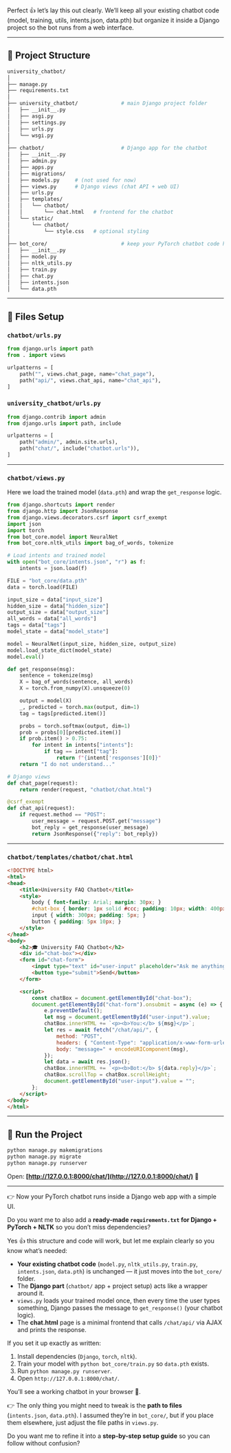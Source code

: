 Perfect 👍 let’s lay this out clearly.
We’ll keep all your existing chatbot code (model, training, utils, intents.json, data.pth) but organize it inside a Django project so the bot runs from a web interface.

---

## 📂 Project Structure

```bash
university_chatbot/
│
├── manage.py
├── requirements.txt
│
├── university_chatbot/              # main Django project folder
│   ├── __init__.py
│   ├── asgi.py
│   ├── settings.py
│   ├── urls.py
│   └── wsgi.py
│
├── chatbot/                         # Django app for the chatbot
│   ├── __init__.py
│   ├── admin.py
│   ├── apps.py
│   ├── migrations/
│   ├── models.py     # (not used for now)
│   ├── views.py      # Django views (chat API + web UI)
│   ├── urls.py
│   ├── templates/
│   │   └── chatbot/
│   │       └── chat.html   # frontend for the chatbot
│   └── static/
│       └── chatbot/
│           └── style.css   # optional styling
│
├── bot_core/                        # keep your PyTorch chatbot code here
│   ├── __init__.py
│   ├── model.py
│   ├── nltk_utils.py
│   ├── train.py
│   ├── chat.py
│   ├── intents.json
│   └── data.pth
```

---

## 🔹 Files Setup

### `chatbot/urls.py`

```python
from django.urls import path
from . import views

urlpatterns = [
    path("", views.chat_page, name="chat_page"),
    path("api/", views.chat_api, name="chat_api"),
]
```

### `university_chatbot/urls.py`

```python
from django.contrib import admin
from django.urls import path, include

urlpatterns = [
    path("admin/", admin.site.urls),
    path("chat/", include("chatbot.urls")),
]
```

---

### `chatbot/views.py`

Here we load the trained model (`data.pth`) and wrap the `get_response` logic.

```python
from django.shortcuts import render
from django.http import JsonResponse
from django.views.decorators.csrf import csrf_exempt
import json
import torch
from bot_core.model import NeuralNet
from bot_core.nltk_utils import bag_of_words, tokenize

# Load intents and trained model
with open("bot_core/intents.json", "r") as f:
    intents = json.load(f)

FILE = "bot_core/data.pth"
data = torch.load(FILE)

input_size = data["input_size"]
hidden_size = data["hidden_size"]
output_size = data["output_size"]
all_words = data["all_words"]
tags = data["tags"]
model_state = data["model_state"]

model = NeuralNet(input_size, hidden_size, output_size)
model.load_state_dict(model_state)
model.eval()

def get_response(msg):
    sentence = tokenize(msg)
    X = bag_of_words(sentence, all_words)
    X = torch.from_numpy(X).unsqueeze(0)

    output = model(X)
    _, predicted = torch.max(output, dim=1)
    tag = tags[predicted.item()]

    probs = torch.softmax(output, dim=1)
    prob = probs[0][predicted.item()]
    if prob.item() > 0.75:
        for intent in intents["intents"]:
            if tag == intent["tag"]:
                return f"{intent['responses'][0]}"
    return "I do not understand..."

# Django views
def chat_page(request):
    return render(request, "chatbot/chat.html")

@csrf_exempt
def chat_api(request):
    if request.method == "POST":
        user_message = request.POST.get("message")
        bot_reply = get_response(user_message)
        return JsonResponse({"reply": bot_reply})
```

---

### `chatbot/templates/chatbot/chat.html`

```html
<!DOCTYPE html>
<html>
<head>
    <title>University FAQ Chatbot</title>
    <style>
        body { font-family: Arial; margin: 30px; }
        #chat-box { border: 1px solid #ccc; padding: 10px; width: 400px; height: 400px; overflow-y: auto; }
        input { width: 300px; padding: 5px; }
        button { padding: 5px 10px; }
    </style>
</head>
<body>
    <h2>🎓 University FAQ Chatbot</h2>
    <div id="chat-box"></div>
    <form id="chat-form">
        <input type="text" id="user-input" placeholder="Ask me anything..." />
        <button type="submit">Send</button>
    </form>

    <script>
        const chatBox = document.getElementById("chat-box");
        document.getElementById("chat-form").onsubmit = async (e) => {
            e.preventDefault();
            let msg = document.getElementById("user-input").value;
            chatBox.innerHTML += `<p><b>You:</b> ${msg}</p>`;
            let res = await fetch("/chat/api/", {
                method: "POST",
                headers: { "Content-Type": "application/x-www-form-urlencoded" },
                body: "message=" + encodeURIComponent(msg),
            });
            let data = await res.json();
            chatBox.innerHTML += `<p><b>Bot:</b> ${data.reply}</p>`;
            chatBox.scrollTop = chatBox.scrollHeight;
            document.getElementById("user-input").value = "";
        };
    </script>
</body>
</html>
```

---

## 🔹 Run the Project

```bash
python manage.py makemigrations
python manage.py migrate
python manage.py runserver
```

Open: **[http://127.0.0.1:8000/chat/](http://127.0.0.1:8000/chat/)** 🚀

---

👉 Now your PyTorch chatbot runs inside a Django web app with a simple UI.

Do you want me to also add a **ready-made `requirements.txt` for Django + PyTorch + NLTK** so you don’t miss dependencies?

Yes 👍 this structure and code will work, but let me explain clearly so you know what’s needed:

* **Your existing chatbot code** (`model.py`, `nltk_utils.py`, `train.py`, `intents.json`, `data.pth`) is unchanged — it just moves into the `bot_core/` folder.
* The **Django part** (`chatbot/` app + project setup) acts like a wrapper around it.
* `views.py` loads your trained model once, then every time the user types something, Django passes the message to `get_response()` (your chatbot logic).
* The **chat.html** page is a minimal frontend that calls `/chat/api/` via AJAX and prints the response.

If you set it up exactly as written:

1. Install dependencies (`Django`, `torch`, `nltk`).
2. Train your model with `python bot_core/train.py` so `data.pth` exists.
3. Run `python manage.py runserver`.
4. Open `http://127.0.0.1:8000/chat/`.

You’ll see a working chatbot in your browser 🎉.

👉 The only thing you might need to tweak is the **path to files** (`intents.json`, `data.pth`). I assumed they’re in `bot_core/`, but if you place them elsewhere, just adjust the file paths in `views.py`.

Do you want me to refine it into a **step-by-step setup guide** so you can follow without confusion?
